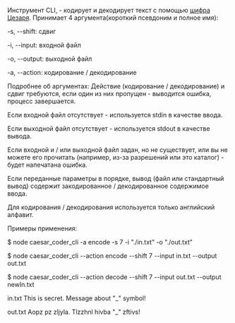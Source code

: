 Инструмент CLI, - кодирует и декодирует текст с помощью [шифра Цезаря](https://en.wikipedia.org/wiki/Caesar_cipher).
Принимает 4 аргумента(короткий псевдоним и полное имя):

-s, --shift: сдвиг

-i, --input: входной файл

-o, --output: выходной файл

-a, --action: кодирование / декодирование

Подробнее об аргументах:
Действие (кодирование / декодирование) и сдвиг требуются, если один из них пропущен - выводится ошибка, процесс завершается.

Если входной файл отсутствует - используется stdin в качестве ввода.

Если выходной файл отсутствует - используется stdout в качестве вывода.

Если входной и / или выходной файл задан, но не существует, или вы не можете его прочитать (например, из-за разрешений или это каталог) - будет напечатана ошибка.

Если переданные параметры в порядке, вывод (файл или стандартный вывод) содержит закодированное / декодированное содержимое ввода.

Для кодирования / декодирования используется только английский алфавит.

Примеры применения:

$ node caesar_coder_cli -a encode -s 7 -i "./in.txt" -o "./out.txt"

$ node caesar_coder_cli --action encode --shift 7 --input in.txt --output out.txt

$ node caesar_coder_cli --action decode --shift 7 --input out.txt --output newIn.txt

in.txt
   This is secret. Message about "_"  symbol!
   
out.txt
   Aopz pz zljyla. Tlzzhnl hivba "_" zftivs!
